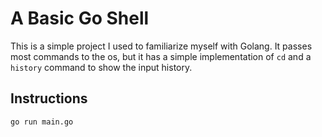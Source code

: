 # A Basic Go Shell

This is a simple project I used to familiarize myself with Golang. It passes most commands to the os, but it has a simple implementation of `cd` and a `history` command to show the input history.

## Instructions

```
go run main.go
```